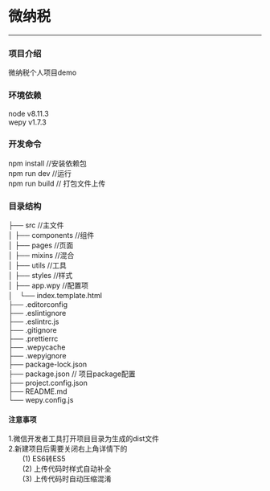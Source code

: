 # 微纳税
***
###  项目介绍
微纳税个人项目demo

### 环境依赖
node v8.11.3 <br/>
wepy v1.7.3  <br/>
### 开发命令
npm install //安装依赖包 <br/>
npm run dev //运行 <br/>
npm run build // 打包文件上传 <br/>


### 目录结构
├── src             //主文件 <br/>
│  ├── components   //组件  <br/>
│  ├── pages        //页面  <br/>
│  ├── mixins        //混合 <br/>
│  ├── utils        //工具  <br/>
│  ├── styles       //样式  <br/>
│  ├── app.wpy      //配置项  <br/>
│　└── index.template.html <br/>
├── .editorconfig <br/>
├── .eslintignore <br/>
├── .eslintrc.js <br/>
├── .gitignore <br/>
├── .prettierrc <br/>
├── .wepycache <br/>
├── .wepyignore <br/>
├── package-lock.json <br/>
├── package.json        // 项目package配置<br/>
├── project.config.json <br/>
├── README.md <br/>
└── wepy.config.js <br/>

#### 注意事项
1.微信开发者工具打开项目目录为生成的dist文件 <br/>
2.新建项目后需要关闭右上角详情下的 <br/>
　　(1) ES6转ES5 <br/>
　　(2) 上传代码时样式自动补全 <br/>
　　(3) 上传代码时自动压缩混淆 <br/>

